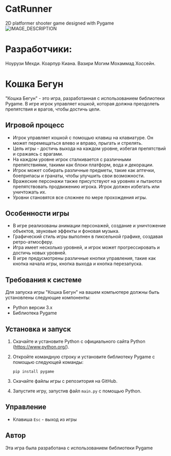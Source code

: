# CatRunner
 2D platformer shooter game designed with Pygame
![IMAGE_DESCRIPTION](https://github.com/KiyanNorouzi/CatRunner/blob/main/img/ScreenShot.png)  

# Разработчики:
Ноурузи Мехди.
Коарпур Киана.
Вазири Могим Мохаммад Хоссейн.

# Кошка Бегун

"Кошка Бегун" - это игра, разработанная с использованием библиотеки Pygame. В игре игрок управляет кошкой, которая должна преодолеть препятствия и врагов, чтобы достичь цели.

## Игровой процесс

* Игрок управляет кошкой с помощью клавиш на клавиатуре. Он может перемещаться влево и вправо, прыгать и стрелять.
* Цель игры - достичь выхода на каждом уровне, избегая препятствий и сражаясь с врагами.
* На каждом уровне игрок сталкивается с различными препятствиями, такими как блоки платформ, вода и декорации.
* Игрок может собирать различные предметы, такие как аптечки, боеприпасы и гранаты, чтобы улучшить свои возможности.
* Вражеские персонажи также присутствуют на уровнях и пытаются препятствовать продвижению игрока. Игрок должен избегать или уничтожать их.
* Уровни становятся все сложнее по мере прохождения игры.

## Особенности игры

* В игре реализованы анимации персонажей, создание и уничтожение объектов, звуковые эффекты и фоновая музыка.
* Графический стиль игры выполнен в пиксельной графике, создавая ретро-атмосферу.
* Игра имеет несколько уровней, и игрок может прогрессировать и достичь новых уровней.
* В игре предусмотрены различные кнопки управления, такие как кнопка начала игры, кнопка выхода и кнопка перезапуска.

## Требования к системе

Для запуска игры "Кошка Бегун" на вашем компьютере должны быть установлены следующие компоненты:

* Python версии 3.x
* Библиотека Pygame

## Установка и запуск

1. Скачайте и установите Python с официального сайта Python (https://www.python.org/).
2. Откройте командную строку и установите библиотеку Pygame с помощью следующей команды:

   ```
   pip install pygame
   ```

3. Скачайте файлы игры с репозитория на GitHub.
4. Запустите игру, запустив файл `main.py` с помощью Python.

## Управление

- Клавиша `Esc` - выход из игры

## Автор

Эта игра была разработана с использованием библиотеки Pygame
